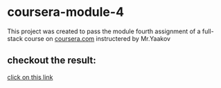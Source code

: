# coursera-module-4

This project was created to pass the module fourth assignment of a full-stack course on [coursera.com](https://www.coursera.com) instructered by Mr.Yaakov

## checkout the result:
[click on this link](https://alireza28azimi.github.io/coursera-module-4/)
